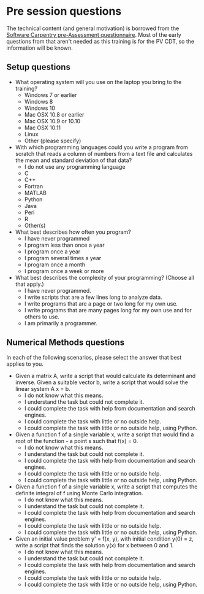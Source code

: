 # Pre session questions

The technical content (and general motivation) is borrowed from the [Software Carpentry pre-Assessment questionnaire](http://software-carpentry.org/workshops/assess/pre-learner.html). Most of the early questions from that aren't needed as this training is for the PV CDT, so the information will be known.

## Setup questions

* What operating system will you use on the laptop you bring to the training?
  - Windows 7 or earlier
  - Windows 8
  - Windows 10
  - Mac OSX 10.8 or earlier
  - Mac OSX 10.9 or 10.10
  - Mac OSX 10.11
  - Linux
  - Other (please specify)
* With which programming languages could you write a program from scratch that reads a column of numbers from a text file and calculates the mean and standard deviation of that data?
  - I do not use any programming language
  - C
  - C++
  - Fortran
  - MATLAB
  - Python
  - Java
  - Perl
  - R
  - Other(s)
* What best describes how often you program?
  - I have never programmed
  - I program less than once a year
  - I program once a year
  - I program several times a year
  - I program once a month
  - I program once a week or more
* What best describes the complexity of your programming? (Choose all that apply.)
  - I have never programmed.
  - I write scripts that are a few lines long to analyze data.
  - I write programs that are a page or two long for my own use.
  - I write programs that are many pages long for my own use and for others to use.
  - I am primarily a programmer.

## Numerical Methods questions

In each of the following scenarios, please select the answer that best applies to you.

* Given a matrix A, write a script that would calculate its determinant and inverse. Given a suitable vector b, write a script that would solve the linear system A x = b.
  - I do not know what this means.
  - I understand the task but could not complete it.
  - I could complete the task with help from documentation and search engines.
  - I could complete the task with little or no outside help.
  - I could complete the task with little or no outside help, using Python.
* Given a function f of a single variable x, write a script that would find a root of the function - a point s such that f(x) = 0.
  - I do not know what this means.
  - I understand the task but could not complete it.
  - I could complete the task with help from documentation and search engines.
  - I could complete the task with little or no outside help.
  - I could complete the task with little or no outside help, using Python.
* Given a function f of a single variable x, write a script that computes the definite integral of f using Monte Carlo integration.
  - I do not know what this means.
  - I understand the task but could not complete it.
  - I could complete the task with help from documentation and search engines.
  - I could complete the task with little or no outside help.
  - I could complete the task with little or no outside help, using Python.
* Given an initial value problem y' = f(x, y), with initial condition y(0) = z, write a script that finds the solution y(x) for x between 0 and 1.
  - I do not know what this means.
  - I understand the task but could not complete it.
  - I could complete the task with help from documentation and search engines.
  - I could complete the task with little or no outside help.
  - I could complete the task with little or no outside help, using Python.
